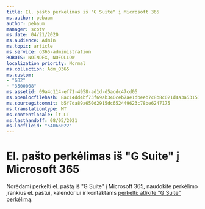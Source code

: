 ```yaml
---
title: El. pašto perkėlimas iš "G Suite" į Microsoft 365
ms.author: pebaum
author: pebaum
manager: scotv
ms.date: 04/21/2020
ms.audience: Admin
ms.topic: article
ms.service: o365-administration
ROBOTS: NOINDEX, NOFOLLOW
localization_priority: Normal
ms.collection: Adm_O365
ms.custom:
- "682"
- "3500008"
ms.assetid: 09a4c114-ef71-4958-ad1d-d5acdc47cd05
ms.openlocfilehash: 8ac14dd4bf73f69ab340ceb7ae1dbeeb7c8b8c021d4a3a53151ab8c62eb268f8
ms.sourcegitcommit: b5f7da89a650d2915dc652449623c78be6247175
ms.translationtype: MT
ms.contentlocale: lt-LT
ms.lasthandoff: 08/05/2021
ms.locfileid: "54066022"
---
```

# <a name="migrate-email-from-g-suite-to-microsoft-365"></a>El. pašto perkėlimas iš "G Suite" į Microsoft 365

Norėdami perkelti el. paštą iš "G Suite" į Microsoft 365, naudokite perkėlimo įrankius el. paštui, kalendoriui ir kontaktams [perkelti: atlikite "G Suite" perkėlimą.](https://docs.microsoft.com/Exchange/mailbox-migration/perform-g-suite-migration)
  